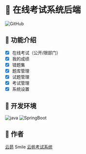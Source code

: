 # 🎈 在线考试系统后端

![GitHub](https://img.shields.io/github/license/Yun-Mao/OnlineExamBack)

## 🍕 功能介绍

- [x] 在线考试（公开/限部门）
- [x] 我的成绩
- [x] 错题集
- [x] 题库管理
- [x] 试题管理
- [x] 考试管理
- [x] 系统设置

## 🍤 开发环境

![java](https://img.shields.io/badge/JAVA-11.0.11-blue)
![SpringBoot](https://img.shields.io/badge/SpringBoot-2.5.3-yellow)

## 🍪 作者

[云昴](https://github.com/Yun-Mao) Smile [云帆考试系统](https://gitee.com/davz/yf-exam-lite)
